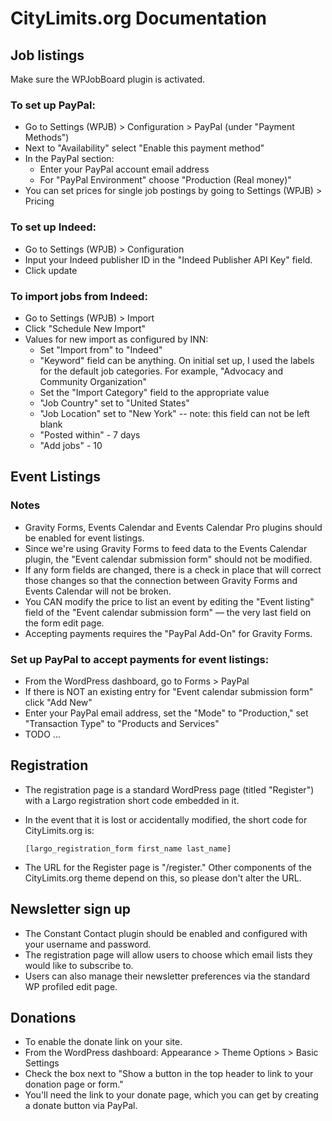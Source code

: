 # CityLimits.org Documentation

## Job listings

Make sure the WPJobBoard plugin is activated.

### To set up PayPal:

- Go to Settings (WPJB) > Configuration > PayPal (under "Payment Methods")
- Next to "Availability" select "Enable this payment method"
- In the PayPal section:
    - Enter your PayPal account email address
    - For "PayPal Environment" choose "Production (Real money)"
- You can set prices for single job postings by going to Settings (WPJB) > Pricing

### To set up Indeed:

- Go to Settings (WPJB) > Configuration
- Input your Indeed publisher ID in the "Indeed Publisher API Key" field.
- Click update

### To import jobs from Indeed:
- Go to Settings (WPJB) > Import
- Click "Schedule New Import"
- Values for new import as configured by INN:
    - Set "Import from" to "Indeed"
    - "Keyword" field can be anything. On initial set up, I used the labels for the default job categories. For example, "Advocacy and Community Organization"
    - Set the "Import Category" field to the appropriate value
    - "Job Country" set to "United States"
    - "Job Location" set to  "New York" -- note: this field can not be left blank
    - "Posted within" - 7 days
    - "Add jobs" - 10

## Event Listings

### Notes

- Gravity Forms, Events Calendar and Events Calendar Pro plugins should be enabled for event listings.
- Since we're using Gravity Forms to feed data to the Events Calendar plugin, the "Event calendar submission form" should not be modified.
- If any form fields are changed, there is a check in place that will correct those changes so that the connection between Gravity Forms and Events Calendar will not be broken.
- You CAN modify the price to list an event by editing the "Event listing" field of the "Event calendar submission form" — the very last field on the form edit page.
- Accepting payments requires the "PayPal Add-On" for Gravity Forms.

### Set up PayPal to accept payments for event listings:

- From the WordPress dashboard, go to Forms > PayPal
- If there is NOT an existing entry for "Event calendar submission form" click "Add New"
- Enter your PayPal email address, set the "Mode" to "Production," set "Transaction Type" to "Products and Services"
- TODO ...

## Registration

- The registration page is a standard WordPress page (titled "Register") with a Largo registration short code embedded in it.
- In the event that it is lost or accidentally modified, the short code for CityLimits.org is:

    `[largo_registration_form first_name last_name]`

- The URL for the Register page is "/register." Other components of the CityLimits.org theme depend on this, so please don't alter the URL.

## Newsletter sign up

- The Constant Contact plugin should be enabled and configured with your username and password.
- The registration page will allow users to choose which email lists they would like to subscribe to.
- Users can also manage their newsletter preferences via the standard WP profiled edit page.

## Donations

- To enable the donate link on your site.
- From the WordPress dashboard: Appearance > Theme Options > Basic Settings
- Check the box next to "Show a button in the top header to link to your donation page or form."
- You'll need the link to your donate page, which you can get by creating a donate button via PayPal.
